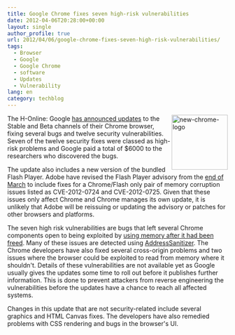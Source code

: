 ```yaml
---
title: Google Chrome fixes seven high-risk vulnerabilities
date: 2012-04-06T20:28:00+00:00
layout: single
author_profile: true
url: 2012/04/06/google-chrome-fixes-seven-high-risk-vulnerabilities/
tags:
  - Browser
  - Google
  - Google Chrome
  - software
  - Updates
  - Vulnerability
lang: en
category: techblog
---
```

[<img title="new-chrome-logo" border="0" alt="new-chrome-logo" align="right" src="http://lh3.ggpht.com/-21hvbRz1hww/T39K4ZcSLwI/AAAAAAAAFbM/O1ibokDSomQ/new-chrome-logo_thumb%25255B1%25255D.png?imgmax=800" width="128" height="125" />](http://lh6.ggpht.com/-oBFEuHM2jXA/T39Ky857ckI/AAAAAAAAFbE/2TO8aqTx9KY/s1600-h/new-chrome-logo%25255B3%25255D.png)The H-Online: Google [has announced updates](http://googlechromereleases.blogspot.co.uk/2012/04/stable-and-beta-channel-updates.html) to the Stable and Beta channels of their Chrome browser, fixing several bugs and twelve security vulnerabilities. Seven of the twelve security fixes were classed as high-risk problems and Google paid a total of $6000 to the researchers who discovered the bugs. 

The update also includes a new version of the bundled Flash Player. Adobe have revised the Flash Player advisory from the [end of March](http://www.h-online.com/news/item/Patch-for-Adobe-Flash-closes-two-critical-security-holes-1486334.html) to include fixes for a Chrome/Flash only pair of memory corruption issues listed as CVE-2012-0724 and CVE-2012-0725. Given that these issues only affect Chrome and Chrome manages its own update, it is unlikely that Adobe will be reissuing or updating the advisory or patches for other browsers and platforms. 

The seven high risk vulnerabilities are bugs that left several Chrome components open to being exploited by [using memory after it had been freed](https://www.owasp.org/index.php/Using_freed_memory). Many of these issues are detected using [AddressSanitizer](http://code.google.com/p/address-sanitizer/wiki/AddressSanitizer). The Chrome developers have also fixed several cross-origin problems and two issues where the browser could be exploited to read from memory where it shouldn't. Details of these vulnerabilities are not available yet as Google usually gives the updates some time to roll out before it publishes further information. This is done to prevent attackers from reverse engineering the vulnerabilities before the updates have a chance to reach all affected systems. 

Changes in this update that are not security-related include several graphics and HTML Canvas fixes. The developers have also remedied problems with CSS rendering and bugs in the browser's UI.